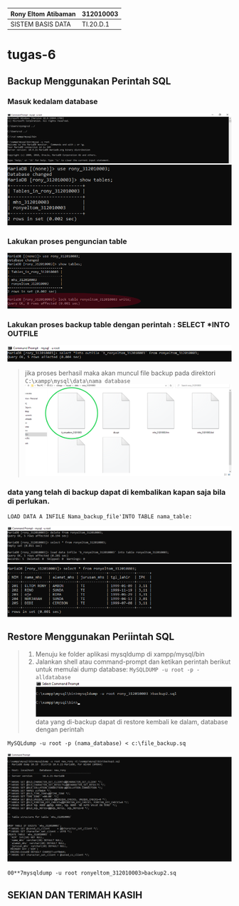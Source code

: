 | Rony Eltom Atibaman | 312010003 |
| ------------------- | --------- |
|  SISTEM BASIS DATA  | TI.20.D.1 |

# tugas-6
## Backup Menggunakan Perintah SQL
### Masuk kedalam database
![gambar](scs/1.png) <br>
![gambar](scs/2.png)

### Lakukan proses penguncian table
![gambar](scs/3.png)

### Lakukan proses backup table dengan perintah : SELECT *INTO OUTFILE
![gambar](scs/4.png)<br>
> jika proses berhasil maka akan muncul file backup pada direktori `C:\xampp\mysql\data\nama database` <br>
![gambar](scs/5.png)<br>

### data yang telah di backup  dapat di kembalikan kapan saja bila di perlukan.

``` 
LOAD DATA A INFILE Nama_backup_file'INTO TABLE nama_table:
```
![gambar](scs/6.png)<br>
![gambar](scs/7.png)

## Restore Menggunakan Periintah SQL
> 1. Menuju ke folder aplikasi mysqldump di xampp/mysql/bin
> 2. Jalankan shell atau command-prompt dan ketikan perintah berikut untuk memulai dump database: `MySQLDUMP -u root -p -alldatabase` <br>
![gambar](scs/8.png)<br>
> data yang di-backup dapat di restore kembali ke dalam, database dengan perintah
```
MySQLdump -u root -p (nama_database) < c:\file_backup.sq
```
![gambar](scs/9.png)<br>


```
00**7mysqldump -u root ronyeltom_312010003>backup2.sq
```

## SEKIAN DAN TERIMAH KASIH



